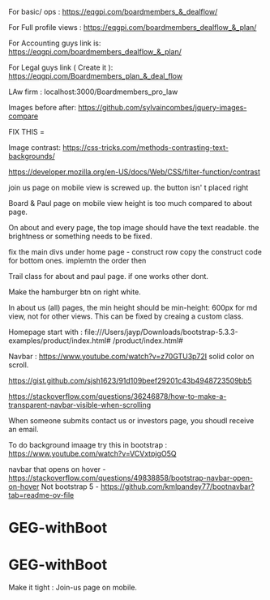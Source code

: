 
For basic/ ops :  https://eqgpi.com/boardmembers_&_dealflow/

For Full profile views :  https://eqgpi.com/boardmembers_dealflow_&_plan/

For Accounting guys link is:  https://eqgpi.com/boardmembers_dealflow_&_plan/

For Legal guys link ( Create it ):  https://eqgpi.com/Boardmembers_plan_&_deal_flow

LAw firm :   localhost:3000/Boardmembers_pro_law


Images before after:  https://github.com/sylvaincombes/jquery-images-compare



FIX THIS =

Image contrast:  https://css-tricks.com/methods-contrasting-text-backgrounds/

https://developer.mozilla.org/en-US/docs/Web/CSS/filter-function/contrast

join us page on mobile view is screwed up.  the button isn' t placed right

Board & Paul page on mobile view height is too much compared to about page. 


On about and every page, the top image should have the text readable.  the brightness or something needs to be fixed. 


fix the main divs under home page - construct row 
copy the construct code for bottom ones. implemtn the order then


Trail class for about and paul page.  if one works other dont. 

Make the hamburger btn on right white. 


In about us (all) pages, the min height should be min-height: 600px for md view, not for other views.
This can be fixed by creaing a custom class. 



Homepage start with :  file:///Users/jayp/Downloads/bootstrap-5.3.3-examples/product/index.html#
/product/index.html#

Navbar : https://www.youtube.com/watch?v=z70GTU3p72I
solid color on scroll. 

https://gist.github.com/sjsh1623/91d109beef29201c43b4948723509bb5

https://stackoverflow.com/questions/36246878/how-to-make-a-transparent-navbar-visible-when-scrolling



When someone submits contact us or investors page, you shoudl receive an email. 





To do background imaage try this in bootstrap :  https://www.youtube.com/watch?v=VCVxtpjgO5Q

navbar that opens on hover - https://stackoverflow.com/questions/49838858/bootstrap-navbar-open-on-hover
Not bootstrap 5 -   https://github.com/kmlpandey77/bootnavbar?tab=readme-ov-file

# GEG-withBoot
# GEG-withBoot

Make it tight : 
Join-us page on mobile. 


